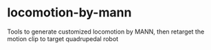 # locomotion-by-mann
Tools to generate customized locomotion by MANN, then retarget the motion clip to target quadrupedal robot

